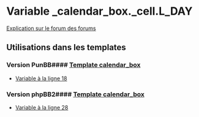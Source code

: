 # Variable _calendar_box._cell.L_DAY
[Explication sur le forum des forums](http://forum.forumactif.com/t294113-listing-des-variables#_calendar_box._cell.L_DAY)
## Utilisations dans les templates
### Version PunBB#### [Template calendar_box](punbb/calendar_box.md)
* [Variable à la ligne 18](../punbb/calendar_box.tpl#L18)
### Version phpBB2#### [Template calendar_box](subsilver/calendar_box.md)
* [Variable à la ligne 28](../subsilver/calendar_box.tpl#L28)